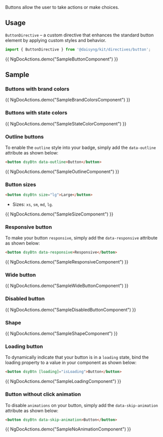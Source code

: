 Buttons allow the user to take actions or make choices.

## Usage

`ButtonDirective` – a custom directive that enhances the standard button element by applying custom styles and behavior.

```ts
import { ButtonDirective } from '@daisyng/kit/directives/button';
```

{{ NgDocActions.demo("SampleButtonComponent") }}

## Sample

### Buttons with brand colors

{{ NgDocActions.demo("SampleBrandColorsComponent") }}

### Buttons with state colors

{{ NgDocActions.demo("SampleStateColorComponent") }}

### Outline buttons

To enable the `outline` style into your badge, simply add the `data-outline` attribute as shown below:

```html
<button dsyBtn data-outline>Button</button>
```

{{ NgDocActions.demo("SampleOutlineComponent") }}

### Button sizes

```html
<button dsyBtn size="lg">Large</button>
```

- Sizes: `xs`, `sm`, `md`, `lg`.

{{ NgDocActions.demo("SampleSizeComponent") }}

### Responsive button

To make your button `responsive`, simply add the `data-responsive` attribute as shown below:

```html
<button dsyBtn data-responsive>Responsive</button>
```

{{ NgDocActions.demo("SampleResponsiveComponent") }}

### Wide button

{{ NgDocActions.demo("SampleWideButtonComponent") }}

### Disabled button

{{ NgDocActions.demo("SampleDisabledButtonComponent") }}

### Shape

{{ NgDocActions.demo("SampleShapeComponent") }}

### Loading button

To dynamically indicate that your button is in a `loading` state, bind the loading property to a value in your component as shown below:

```html
<button dsyBtn [loading]="isLoading">Button</button>
``` 

{{ NgDocActions.demo("SampleLoadingComponent") }}

### Button without click animation

To disable `animations` on your button, simply add the `data-skip-animation` attribute as shown below:

```html
<button dsyBtn data-skip-animation>Button</button>
```

{{ NgDocActions.demo("SampleNoAnimationComponent") }}
